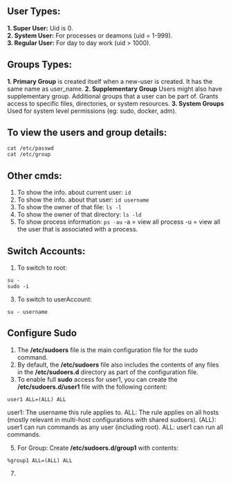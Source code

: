## User Types:
**1. Super User:** Uid is 0.  
**2. System User:** For processes or deamons (uid = 1-999).  
**3. Regular User:** For day to day work (uid > 1000).  

## Groups Types:
**1. Primary Group** is created itself when a new-user is created. It has the same name as user_name.
**2. Supplementary Group**	Users might also have supplementary group. Additional groups that a user can be part of. Grants access to specific files, directories, or system resources.
**3. System Groups**	Used for system level permissions (eg: sudo, docker, adm).

## To view the users and group details: 
```
cat /etc/passwd
cat /etc/group
```
## Other cmds:
1. To show the info. about current user: ```id```
2. To show the info. about that user: ```id username```
4. To show the owner of that file: ```ls -l```
5. To show the owner of that directory: ```ls -ld```
6. To show process information: ```ps -au```
-a = view all process
-u = view all the user that is associated with a process.

## Switch Accounts:
1. To switch to root:
```
su -
sudo -i
```
3. To switch to userAccount:
```
su - username
```

## Configure Sudo
1. The **/etc/sudoers** file is the main configuration file for the sudo command.
2. By default, the **/etc/sudoers** file also includes the contents of any files in the **/etc/sudoers.d** directory as part of the configuration file.
3. To enable full **sudo** access for user1, you can create the **/etc/sudoers.d/user1** file with the following content:
```
user1 ALL=(ALL) ALL
```
user1: The username this rule applies to.
ALL: The rule applies on all hosts (mostly relevant in multi-host configurations with shared sudoers).
(ALL): user1 can run commands as any user (including root).
ALL: user1 can run all commands.

5. For Group: Create **/etc/sudoers.d/group1** with contents:
```
%group1 ALL=(ALL) ALL
```
7.  

